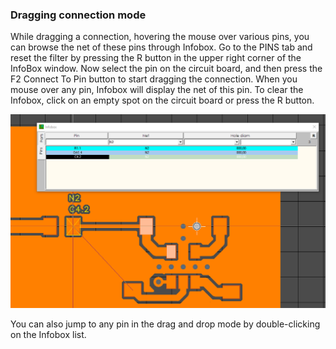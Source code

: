 ### Dragging connection mode

While dragging a connection, hovering the mouse over various pins, you can browse the net of these pins through Infobox. Go to the PINS tab and reset the filter by pressing the R button in the upper right corner of the InfoBox window. Now select the pin on the circuit board, and then press the F2 Connect To Pin button to start dragging the connection. When you mouse over any pin, Infobox will display the net of this pin. To clear the Infobox, click on an empty spot on the circuit board or press the R button. 

![](pictures/ib_drag_con.png)

You can also jump to any pin in the drag and drop mode by double-clicking on the Infobox list.
